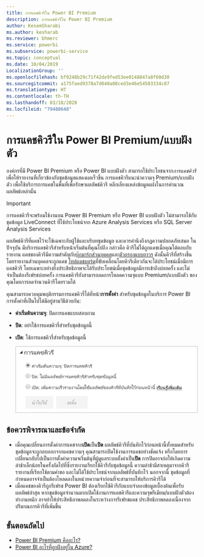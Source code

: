 ```yaml
---
title: การแคชคิวรีใน Power BI Premium
description: การแคชคิวรีใน Power BI Premium
author: KesemSharabi
ms.author: kesharab
ms.reviewer: bhmerc
ms.service: powerbi
ms.subservice: powerbi-service
ms.topic: conceptual
ms.date: 10/04/2019
LocalizationGroup: ''
ms.openlocfilehash: bf9248b29c71f42de9fed53ee0148847a8f60d30
ms.sourcegitcommit: a175faed9378a7d040a08ced3e46e54503334c07
ms.translationtype: HT
ms.contentlocale: th-TH
ms.lasthandoff: 03/18/2020
ms.locfileid: "79488648"
---
```

# <a name="query-caching-in-power-bi-premiumembedded"></a>การแคชคิวรีใน Power BI Premium/แบบฝังตัว

องค์กรที่มี Power BI Premium หรือ Power BI แบบฝังตัว สามารถใช้ประโยชนจาก*การแคชคิวรี*เพื่อให้รายงานที่เกี่ยวข้องกับชุดข้อมูลแสดงผลเร็วขึ้น การแคชคิวรีแนะนำความจุ Premium/แบบฝังตัว เพื่อใช้บริการการแคชในพื้นที่เพื่อรักษาผลลัพธ์คิวรี หลีกเลี่ยงแหล่งข้อมูลแฝงในการคำนวณผลลัพธ์เหล่านั้น

> [!IMPORTANT]
> การแคชคิวรีจะพร้อมใช้งานบน Power BI Premium หรือ Power BI แบบฝังตัว ไม่สามารถใช้กับชุดข้อมูล LiveConnect ที่ใช้ประโยชน์จาก Azure Analysis Services หรือ SQL Server Analysis Services

ผลลัพธ์คิวรีที่แคชไว้จะใช้เฉพาะกับผู้ใช้และบริบทชุดข้อมูล และควรคำนึงถึงกฎความปลอดภัยเสมอ ในปัจจุบัน มีบริการแคชคิวรีสำหรับหน้าเริ่มต้นที่คุณไปถึง กล่าวคือ คิวรีไม่ได้ถูกแคชเมื่อคุณโต้ตอบกับรายงาน แคชของคิวรีมีความสำคัญกับ[บุ๊กมาร์กส่วนบุคคล](consumer/end-user-bookmarks.md#personal-bookmarks)และ[ตัวกรองแบบถาวร](https://powerbi.microsoft.com/blog/announcing-persistent-filters-in-the-service/) ดังนั้นคิวรีที่สร้างขึ้นโดยรายงานส่วนบุคคลจะถูกแคช [ไทล์แดชบอร์ด](service-dashboard-tiles.md)ที่ขับเคลื่อนโดยคิวรีเดียวกันจะได้ประโยชน์เมื่อมีการแคชคิวรี โดยเฉพาะอย่างยิ่งประสิทธิภาพจะได้รับประโยชน์เมื่อชุดข้อมูลมีการเข้าถึงบ่อยครั้ง และไม่จำเป็นต้องรีเฟรชบ่อยครั้ง การแคชคิวรียังสามารถลดการโหลดความจุแบบ Premium/แบบฝังตัว ของคุณโดยการลดจำนวนคิวรีโดยรวมได้

คุณสามารถควบคุมพฤติกรรมการแคชคิวรี่ได้ที่หน้า**การตั้งค่า** สำหรับชุดข้อมูลในบริการ Power BI การตั้งค่าที่เป็นไปได้มีอยู่สามวิธีด้วยกัน:

- **ค่าเริ่มต้นความจุ**: ปิดการแคชแบบสอบถาม
- **ปิด**: อย่าใช้การแคชคิวรี่สำหรับชุดข้อมูลนี้
- **เปิด**: ใช้การแคชคิวรี่สำหรับชุดข้อมูลนี้

    ![กล่องโต้ตอบการแคชคิวรี](media/power-bi-query-caching/power-bi-query-3-options.png)

## <a name="considerations-and-limitations"></a>ข้อควรพิจารณาและข้อจำกัด

- เมื่อคุณเปลี่ยนการตั้งค่าการแคชจาก**เปิด**เป็น**ปิด** ผลลัพธ์คิวรีที่บันทึกไว้ก่อนหน้านี้ทั้งหมดสำหรับชุดข้อมูลจะถูกลบออกจากแคชความจุ คุณสามารถปิดใช้งานการแคชอย่างชัดแจ้ง หรือโดยการเปลี่ยนกลับไปเป็นการตั้งค่าความจเริ่มต้นุที่ผู้ดูแลระบบตั้งค่าเป็น**ปิด** การปิดอาจก่อให้เกิดความล่าช้าเล็กน้อยในครั้งถัดไปที่ซึ่งรายงานเรียกใช้คิวรีกับชุดข้อมูลนี้ ความล่าช้ามีสาเหตุมาจากคิวรีรายงานที่เรียกใช้ตามคำขอ และไม่ได้ใช้ประโยชน์จากผลลัพธ์ที่บันทึกไว้ นอกจากนี้ ชุดข้อมูลที่กำหนดอาจจำเป็นต้องโหลดลงในหน่วยความจำก่อนที่จะสามารถให้บริการคิวรีได้
- เมื่อแคชของคิวรีถูกรีเฟรช Power BI ต้องเรียกใช้คิวรีกับแบบจำลองข้อมูลเบื้องต้นเพื่อรับผลลัพธ์ล่าสุด หากชุดข้อมูลจำนวนมากเปิดใช้งานการแคชคิวรีและความจุพรีเมียม/แบบฝังตัวต้องทำงานหนัก อาจทำให้ประสิทธิภาพลดลงในระหว่างการรีเฟรชแคช ประสิทธิภาพลดลงเนื่องจากปริมาณการคิวรีที่เพิ่มขึ้น

## <a name="next-steps"></a>ขั้นตอนถัดไป

* [Power BI Premium คืออะไร?](service-premium-what-is.md)
* [Power BI อะไรที่ถูกฝังอยู่ใน Azure?](developer/embedded/azure-pbie-what-is-power-bi-embedded.md)
